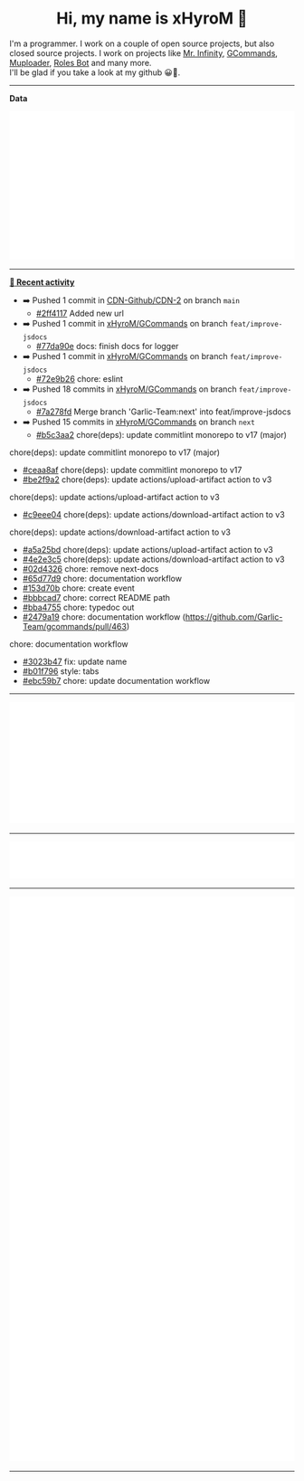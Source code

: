 <p align="center">
    <!-- <img src="https://avatars.githubusercontent.com/u/56601352" width="192" alt="hyro's pfp" /> -->
    <h1 align="center">Hi, my name is xHyroM 👋</h1>
</p>

I'm a programmer. I work on a couple of open source projects, but also closed source projects. I work on projects like [Mr. Infinity](https://discord.com/oauth2/authorize?client_id=720321585625694239&scope=bot%20applications.commands&permissions=8&redirect_uri=https://blobs.gq/imanager&prompt=consent&response_type=code), [GCommands](https://github.com/Garlic-Team/GCommands), [Muploader](https://github.com/xHyroM/Muploder), [Roles Bot](https://github.com/xHyroM/roles-bot) and many more.  
I'll be glad if you take a look at my github 😀👀.

___
**Data**

<img src="https://github.com/xHyroM/xHyroM/blob/master/.cache/base.svg">

___

**[📰 Recent activity](https://github.com/xHyroM)**
* ➡️ Pushed 1 commit in [CDN-Github/CDN-2](https://github.com/CDN-Github/CDN-2) on branch `main`
  * [#2ff4117](https://github.com/CDN-Github/CDN-2/commit/2ff4117) Added new url
* ➡️ Pushed 1 commit in [xHyroM/GCommands](https://github.com/xHyroM/GCommands) on branch `feat/improve-jsdocs`
  * [#77da90e](https://github.com/xHyroM/GCommands/commit/77da90e) docs: finish docs for logger
* ➡️ Pushed 1 commit in [xHyroM/GCommands](https://github.com/xHyroM/GCommands) on branch `feat/improve-jsdocs`
  * [#72e9b26](https://github.com/xHyroM/GCommands/commit/72e9b26) chore: eslint
* ➡️ Pushed 18 commits in [xHyroM/GCommands](https://github.com/xHyroM/GCommands) on branch `feat/improve-jsdocs`
  * [#7a278fd](https://github.com/xHyroM/GCommands/commit/7a278fd) Merge branch &#39;Garlic-Team:next&#39; into feat/improve-jsdocs
* ➡️ Pushed 15 commits in [xHyroM/GCommands](https://github.com/xHyroM/GCommands) on branch `next`
  * [#b5c3aa2](https://github.com/xHyroM/GCommands/commit/b5c3aa2) chore(deps): update commitlint monorepo to v17 (major)

chore(deps): update commitlint monorepo to v17 (major)
  * [#ceaa8af](https://github.com/xHyroM/GCommands/commit/ceaa8af) chore(deps): update commitlint monorepo to v17
  * [#be2f9a2](https://github.com/xHyroM/GCommands/commit/be2f9a2) chore(deps): update actions/upload-artifact action to v3

chore(deps): update actions/upload-artifact action to v3
  * [#c9eee04](https://github.com/xHyroM/GCommands/commit/c9eee04) chore(deps): update actions/download-artifact action to v3

chore(deps): update actions/download-artifact action to v3
  * [#a5a25bd](https://github.com/xHyroM/GCommands/commit/a5a25bd) chore(deps): update actions/upload-artifact action to v3
  * [#4e2e3c5](https://github.com/xHyroM/GCommands/commit/4e2e3c5) chore(deps): update actions/download-artifact action to v3
  * [#02d4326](https://github.com/xHyroM/GCommands/commit/02d4326) chore: remove next-docs
  * [#65d77d9](https://github.com/xHyroM/GCommands/commit/65d77d9) chore: documentation workflow
  * [#153d70b](https://github.com/xHyroM/GCommands/commit/153d70b) chore: create event
  * [#bbbcad7](https://github.com/xHyroM/GCommands/commit/bbbcad7) chore: correct README path
  * [#bba4755](https://github.com/xHyroM/GCommands/commit/bba4755) chore: typedoc out
  * [#2479a19](https://github.com/xHyroM/GCommands/commit/2479a19) chore: documentation workflow (https://github.com/Garlic-Team/gcommands/pull/463)

chore: documentation workflow
  * [#3023b47](https://github.com/xHyroM/GCommands/commit/3023b47) fix: update name
  * [#b01f796](https://github.com/xHyroM/GCommands/commit/b01f796) style: tabs
  * [#ebc59b7](https://github.com/xHyroM/GCommands/commit/ebc59b7) chore: update documentation workflow


___

<img src="https://github.com/xHyroM/xHyroM/blob/master/.cache/isocalendar.svg">

___

<img src="https://github.com/xHyroM/xHyroM/blob/master/.cache/languages.svg">

___

<img src="https://github.com/xHyroM/xHyroM/blob/master/.cache/achievements.svg">

___
